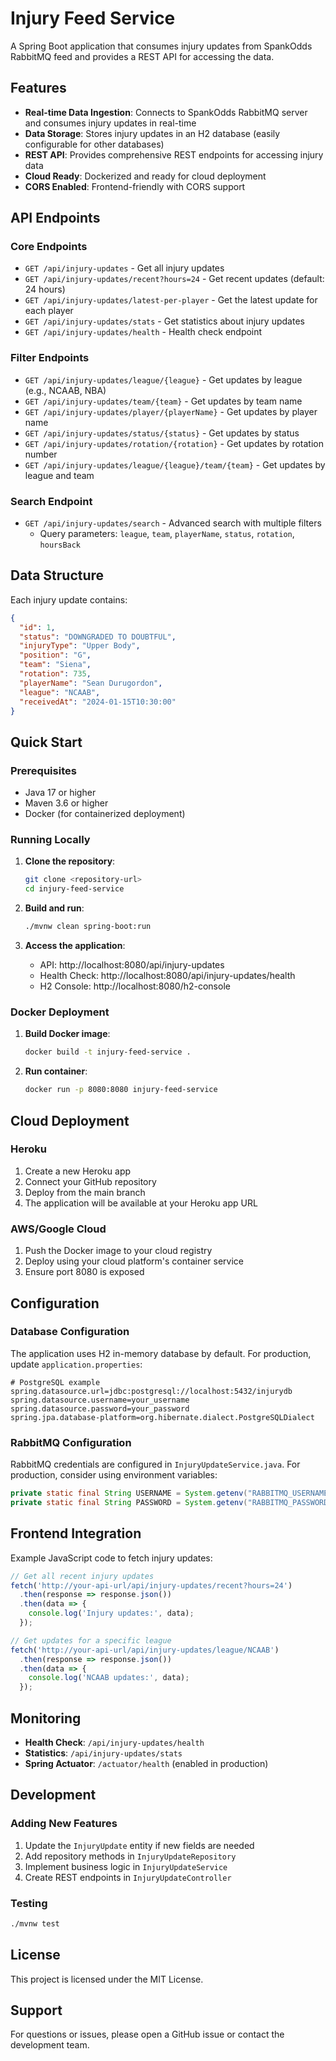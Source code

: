 # Injury Feed Service

A Spring Boot application that consumes injury updates from SpankOdds RabbitMQ feed and provides a REST API for accessing the data.

## Features

- **Real-time Data Ingestion**: Connects to SpankOdds RabbitMQ server and consumes injury updates in real-time
- **Data Storage**: Stores injury updates in an H2 database (easily configurable for other databases)
- **REST API**: Provides comprehensive REST endpoints for accessing injury data
- **Cloud Ready**: Dockerized and ready for cloud deployment
- **CORS Enabled**: Frontend-friendly with CORS support

## API Endpoints

### Core Endpoints
- `GET /api/injury-updates` - Get all injury updates
- `GET /api/injury-updates/recent?hours=24` - Get recent updates (default: 24 hours)
- `GET /api/injury-updates/latest-per-player` - Get the latest update for each player
- `GET /api/injury-updates/stats` - Get statistics about injury updates
- `GET /api/injury-updates/health` - Health check endpoint

### Filter Endpoints
- `GET /api/injury-updates/league/{league}` - Get updates by league (e.g., NCAAB, NBA)
- `GET /api/injury-updates/team/{team}` - Get updates by team name
- `GET /api/injury-updates/player/{playerName}` - Get updates by player name
- `GET /api/injury-updates/status/{status}` - Get updates by status
- `GET /api/injury-updates/rotation/{rotation}` - Get updates by rotation number
- `GET /api/injury-updates/league/{league}/team/{team}` - Get updates by league and team

### Search Endpoint
- `GET /api/injury-updates/search` - Advanced search with multiple filters
  - Query parameters: `league`, `team`, `playerName`, `status`, `rotation`, `hoursBack`

## Data Structure

Each injury update contains:
```json
{
  "id": 1,
  "status": "DOWNGRADED TO DOUBTFUL",
  "injuryType": "Upper Body",
  "position": "G",
  "team": "Siena",
  "rotation": 735,
  "playerName": "Sean Durugordon",
  "league": "NCAAB",
  "receivedAt": "2024-01-15T10:30:00"
}
```

## Quick Start

### Prerequisites
- Java 17 or higher
- Maven 3.6 or higher
- Docker (for containerized deployment)

### Running Locally

1. **Clone the repository**:
   ```bash
   git clone <repository-url>
   cd injury-feed-service
   ```

2. **Build and run**:
   ```bash
   ./mvnw clean spring-boot:run
   ```

3. **Access the application**:
   - API: http://localhost:8080/api/injury-updates
   - Health Check: http://localhost:8080/api/injury-updates/health
   - H2 Console: http://localhost:8080/h2-console

### Docker Deployment

1. **Build Docker image**:
   ```bash
   docker build -t injury-feed-service .
   ```

2. **Run container**:
   ```bash
   docker run -p 8080:8080 injury-feed-service
   ```

## Cloud Deployment

### Heroku
1. Create a new Heroku app
2. Connect your GitHub repository
3. Deploy from the main branch
4. The application will be available at your Heroku app URL

### AWS/Google Cloud
1. Push the Docker image to your cloud registry
2. Deploy using your cloud platform's container service
3. Ensure port 8080 is exposed

## Configuration

### Database Configuration
The application uses H2 in-memory database by default. For production, update `application.properties`:

```properties
# PostgreSQL example
spring.datasource.url=jdbc:postgresql://localhost:5432/injurydb
spring.datasource.username=your_username
spring.datasource.password=your_password
spring.jpa.database-platform=org.hibernate.dialect.PostgreSQLDialect
```

### RabbitMQ Configuration
RabbitMQ credentials are configured in `InjuryUpdateService.java`. For production, consider using environment variables:

```java
private static final String USERNAME = System.getenv("RABBITMQ_USERNAME");
private static final String PASSWORD = System.getenv("RABBITMQ_PASSWORD");
```

## Frontend Integration

Example JavaScript code to fetch injury updates:

```javascript
// Get all recent injury updates
fetch('http://your-api-url/api/injury-updates/recent?hours=24')
  .then(response => response.json())
  .then(data => {
    console.log('Injury updates:', data);
  });

// Get updates for a specific league
fetch('http://your-api-url/api/injury-updates/league/NCAAB')
  .then(response => response.json())
  .then(data => {
    console.log('NCAAB updates:', data);
  });
```

## Monitoring

- **Health Check**: `/api/injury-updates/health`
- **Statistics**: `/api/injury-updates/stats`
- **Spring Actuator**: `/actuator/health` (enabled in production)

## Development

### Adding New Features
1. Update the `InjuryUpdate` entity if new fields are needed
2. Add repository methods in `InjuryUpdateRepository`
3. Implement business logic in `InjuryUpdateService`
4. Create REST endpoints in `InjuryUpdateController`

### Testing
```bash
./mvnw test
```

## License

This project is licensed under the MIT License.

## Support

For questions or issues, please open a GitHub issue or contact the development team. 